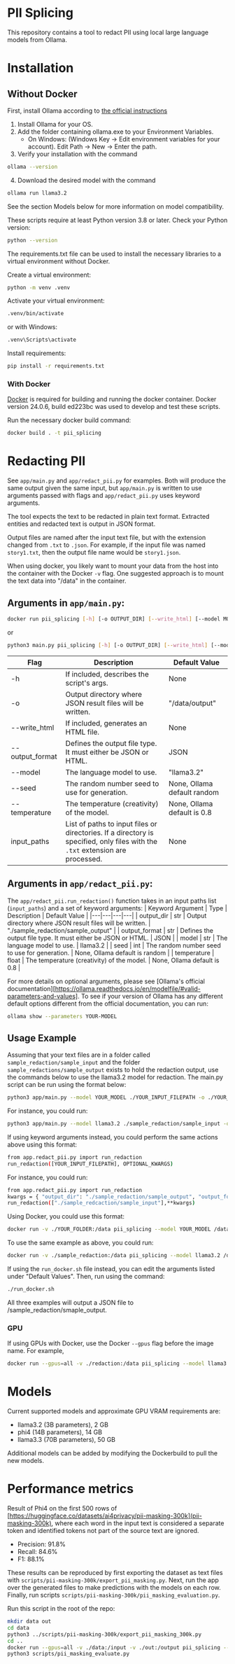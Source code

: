 # PII Splicing

This repository contains a tool to redact PII using local large language models from Ollama.

# Installation
## Without Docker

First, install Ollama according to [the official instructions](https://ollama.com/download)
1. Install Ollama for your OS.
2. Add the folder containing ollama.exe to your Environment Variables.
    - On Windows: (Windows Key -> Edit environment variables for your account). Edit Path -> New -> Enter the path.
3. Verify your installation with the command
```sh
ollama --version
```
4. Download the desired model with the command
```sh
ollama run llama3.2
```
See the section Models below for more information on model compatibility.

These scripts require at least Python version 3.8 or later. Check your Python version:
```sh
python --version
```

The requirements.txt file can be used to install the necessary libraries to a virtual environment without Docker.

Create a virtual environment:
```sh
python -m venv .venv
```

Activate your virtual environment:
```sh
.venv/bin/activate
```

or with Windows:
```sh
.venv\Scripts\activate
```

Install requirements:
```sh
pip install -r requirements.txt
```

### With Docker
[Docker](https://docs.docker.com/engine/install/) is required for building and running the docker container. Docker version 24.0.6, build ed223bc was used to develop and test these scripts.

Run the necessary docker build command:
```sh
docker build . -t pii_splicing
```

# Redacting PII
See `app/main.py` and `app/redact_pii.py` for examples. Both will produce the same output given the same input, but `app/main.py` is written to use arguments passed with flags and `app/redact_pii.py` uses keyword arguments. 

The tool expects the text to be redacted in plain text format.
Extracted entities and redacted text is output in JSON format.

Output files are named after the input text file, but with the extension changed
from `.txt` to `.json`. For example, if the input file was named `story1.txt`,
then the output file name would be `story1.json`.

When using docker, you likely want to mount your data from the host into the
container with the Docker `-v` flag.
One suggested approach is to mount the text data into "/data" in the container.

## Arguments in `app/main.py`:
```sh
docker run pii_splicing [-h] [-o OUTPUT_DIR] [--write_html] [--model MODEL] [--seed SEED] [--temperature TEMPERATURE]input_paths [input_paths ...]
```
or
```sh
python3 main.py pii_splicing [-h] [-o OUTPUT_DIR] [--write_html] [--model MODEL] [--seed SEED] [--temperature TEMPERATURE] input_paths [input_paths ...]
```

| Flag | Description | Default Value |
|---|---|---|
| -h | If included, describes the script's args. | None |
| -o | Output directory where JSON result files will be written. | "/data/output" |
| --write_html | If included, generates an HTML file.  | None |
| --output_format | Defines the output file type. It must either be JSON or HTML. | JSON |
| --model | The language model to use. | "llama3.2" |
| --seed | The random number seed to use for generation. | None, Ollama default random |
| --temperature | The temperature (creativity) of the model. | None, Ollama default is 0.8 |
| input_paths | List of paths to input files or directories. If a directory is specified, only files with the `.txt` extension are processed. | None |

## Arguments in `app/redact_pii.py`:
The `app/redact_pii.run_redaction()`  function takes in an input paths list (`input_paths`) and a set of keyword arguments:
| Keyword Argument | Type | Description | Default Value |
|---|---|---|---|
| output_dir | str | Output directory where JSON result files will be written. | "./sample_redaction/sample_output" |
| output_format | str | Defines the output file type. It must either be JSON or HTML. | JSON |
| model | str | The language model to use. | llama3.2 |
| seed | int | The random number seed to use for generation. | None, Ollama default is random |
| temperature | float | The temperature (creativity) of the model. | None, Ollama default is 0.8 |

For more details on optional arguments, please see [Ollama's official documentation][https://ollama.readthedocs.io/en/modelfile/#valid-parameters-and-values]. To see if your version of Ollama has any different default options different from the official documentation, you can run:
```sh
ollama show --parameters YOUR-MODEL
```

## Usage Example
Assuming that your text files are in a folder called `sample_redaction/sample_input` and
the folder `sample_redactions/sample_output` exists to hold the redaction output,
use the commands below to use the llama3.2 model for redaction.
The main.py script can be run using the format below:
```sh
python3 app/main.py --model YOUR_MODEL ./YOUR_INPUT_FILEPATH -o ./YOUR_OUTPUT_FILEPATH
```
For instance, you could run:
```sh
python3 app/main.py --model llama3.2 ./sample_redaction/sample_input -o ./sample_redaction/sample_output
```

If using keyword arguments instead, you could perform the same actions above using this format:
```sh
from app.redact_pii.py import run_redaction
run_redaction([YOUR_INPUT_FILEPATH], OPTIONAL_KWARGS)
```
For instance, you could run:
```sh
from app.redact_pii.py import run_redaction
kwargs = { "output_dir": "./sample_redaction/sample_output", "output_format": "json", "model": "llama3.2" }
run_redaction(["./sample_redcaction/sample_input"],**kwargs)
```

Using Docker, you could use this format:
```sh
docker run -v ./YOUR_FOLDER:/data pii_splicing --model YOUR_MODEL /data/YOUR_INPUT_FILEPATH
```
To use the same example as above, you could run:
```sh
docker run -v ./sample_redaction:/data pii_splicing --model llama3.2 /data/sample_input
```
If using the `run_docker.sh` file instead, you can edit the arguments listed under "Default Values". Then, run using the command:
```sh
./run_docker.sh
```

All three examples will output a JSON file to /sample_redaction/smaple_output. 

### GPU
If using GPUs with Docker, use the Docker `--gpus` flag before the image name. For example,
```sh
docker run --gpus=all -v ./redaction:/data pii_splicing --model llama3.2 /data/texts
```

# Models
Current supported models and approximate GPU VRAM requirements are:
- llama3.2 (3B parameters), 2 GB
- phi4 (14B parameters), 14 GB
- llama3.3 (70B parameters), 50 GB

Additional models can be added by modifying the Dockerbuild to pull the new models.

# Performance metrics
Result of Phi4 on the first 500 rows of [https://huggingface.co/datasets/ai4privacy/pii-masking-300k](pii-masking-300k), where each word in the input text is considered a separate token and identified tokens not part of the source text are ignored.
- Precision: 91.8%
- Recall: 84.6%
- F1: 88.1%

These results can be reproduced by first exporting the dataset as text files with `scripts/pii-masking-300k/export_pii_masking.py`. Next, run the app over the generated files to make predictions with the models on each row. Finally, run scripts `scripts/pii-masking-300k/pii_masking_evaluation.py`.

Run this script in the root of the repo:
```bash
mkdir data out
cd data
python3 ../scripts/pii-masking-300k/export_pii_masking_300k.py
cd ..
docker run --gpus=all -v ./data:/input -v ./out:/output pii_splicing --model phi4 /input/ -o /output/ --output_format html
python3 scripts/pii_masking_evaluate.py
```